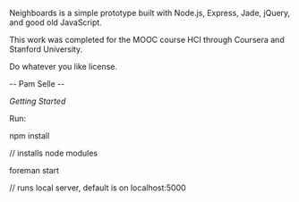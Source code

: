 Neighboards is a simple prototype built
with Node.js, Express, Jade, jQuery, and 
good old JavaScript.

This work was completed for the MOOC course
HCI through Coursera and Stanford University.

Do whatever you like license.

-- Pam Selle --

*Getting Started*

Run:

npm install

// installs node modules

foreman start

// runs local server, default is on localhost:5000

